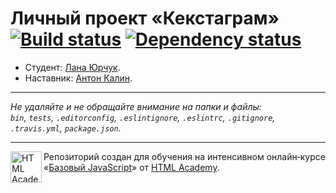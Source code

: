 # Личный проект «Кекстаграм» [![Build status][travis-image]][travis-url] [![Dependency status][dependency-image]][dependency-url]

* Студент: [Лана Юрчук](https://up.htmlacademy.ru/javascript/7/user/134801).
* Наставник: [Антон Калин](https://up.htmlacademy.ru/javascript/7/user/38651).

---

_Не удаляйте и не обращайте внимание на папки и файлы:_<br>
_`bin`, `tests`, `.editorconfig`, `.eslintignore`, `.eslintrc`, `.gitignore`, `.travis.yml`, `package.json`._

---

<a href="https://htmlacademy.ru/intensive/javascript"><img align="left" width="50" height="50" title="HTML Academy" src="https://up.htmlacademy.ru/static/img/intensive/javascript/logo-for-github.svg"></a>

Репозиторий создан для обучения на интенсивном онлайн‑курсе «[Базовый JavaScript](https://htmlacademy.ru/intensive/javascript)» от [HTML Academy](https://htmlacademy.ru).

[travis-image]: https://travis-ci.org/htmlacademy-javascript/134801-kekstagram.svg?branch=master
[travis-url]: https://travis-ci.org/htmlacademy-javascript/134801-kekstagram
[dependency-image]: https://david-dm.org/htmlacademy-javascript/134801-kekstagram.svg?style=flat-square
[dependency-url]: https://david-dm.org/htmlacademy-javascript/134801-kekstagram
